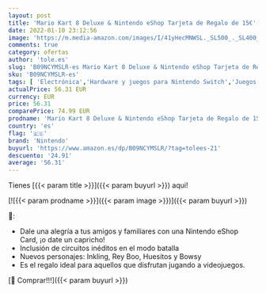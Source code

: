 ```yaml
---
layout: post
title: 'Mario Kart 8 Deluxe & Nintendo eShop Tarjeta de Regalo de 15€'
date: 2022-01-10 23:12:56
image: 'https://m.media-amazon.com/images/I/41yHecMNWSL._SL500_._SL400_.jpg'
comments: true
category: ofertas
author: 'tole.es'
slug: 'B09NCYMSLR-es Mario Kart 8 Deluxe & Nintendo eShop Tarjeta de Regalo de 15€'
sku: 'B09NCYMSLR-es'
tags: [ 'Electrónica','Hardware y juegos para Nintendo Switch','Juegos para Nintendo Switch','Videojuegos','nintendo', ]
actualPrice: 56.31 EUR
currency: EUR
price: 56.31
comparePrice: 74.99 EUR
prodname: 'Mario Kart 8 Deluxe & Nintendo eShop Tarjeta de Regalo de 15€'
country: 'es'
flag: '🇪🇸'
brand: 'Nintendo'
buyurl: 'https://www.amazon.es/dp/B09NCYMSLR/?tag=tolees-21'
descuento: '24.91'
average: '56.31'
---
```


Tienes [{{< param title >}}]({{< param buyurl >}}) aqui!

[![{{< param prodname >}}]({{< param image >}})]({{< param buyurl >}})

🔎:

- Dale una alegría a tus amigos y familiares con una Nintendo eShop Card, ¡o date un capricho!
- Inclusión de circuitos inéditos en el modo batalla
- Nuevos personajes: Inkling, Rey Boo, Huesitos y Bowsy
- Es el regalo ideal para aquellos que disfrutan jugando a videojuegos.

[🛒 Comprar!!!]({{< param buyurl >}})
